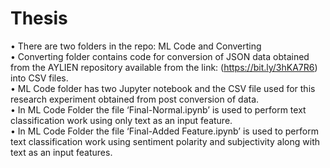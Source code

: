# Thesis
•	There are two folders in the repo: ML Code and Converting</br>
•	Converting folder contains code for conversion of JSON data obtained from the AYLIEN repository available from the link: (https://bit.ly/3hKA7R6) into CSV files.</br>
•	ML Code folder has two Jupyter notebook and the CSV file used for this research experiment obtained from post conversion of data.</br>
•	In ML Code Folder the file  ‘Final-Normal.ipynb’ is used to perform text classification work using only text as an input feature.</br>
•	In ML Code Folder the file  ‘Final-Added Feature.ipynb’ is used to perform text classification work using sentiment polarity and subjectivity along with text as an input features.</br>


